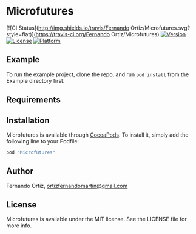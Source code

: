# Microfutures

[![CI Status](http://img.shields.io/travis/Fernando Ortiz/Microfutures.svg?style=flat)](https://travis-ci.org/Fernando Ortiz/Microfutures)
[![Version](https://img.shields.io/cocoapods/v/Microfutures.svg?style=flat)](http://cocoapods.org/pods/Microfutures)
[![License](https://img.shields.io/cocoapods/l/Microfutures.svg?style=flat)](http://cocoapods.org/pods/Microfutures)
[![Platform](https://img.shields.io/cocoapods/p/Microfutures.svg?style=flat)](http://cocoapods.org/pods/Microfutures)

## Example

To run the example project, clone the repo, and run `pod install` from the Example directory first.

## Requirements

## Installation

Microfutures is available through [CocoaPods](http://cocoapods.org). To install
it, simply add the following line to your Podfile:

```ruby
pod "Microfutures"
```

## Author

Fernando Ortiz, ortizfernandomartin@gmail.com

## License

Microfutures is available under the MIT license. See the LICENSE file for more info.
